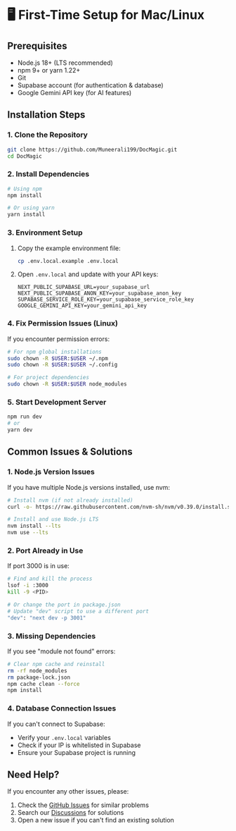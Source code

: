# 🖥️ First-Time Setup for Mac/Linux

## Prerequisites
- Node.js 18+ (LTS recommended)
- npm 9+ or yarn 1.22+
- Git
- Supabase account (for authentication & database)
- Google Gemini API key (for AI features)

## Installation Steps

### 1. Clone the Repository
```bash
git clone https://github.com/Muneerali199/DocMagic.git
cd DocMagic
```

### 2. Install Dependencies
```bash
# Using npm
npm install

# Or using yarn
yarn install
```

### 3. Environment Setup
1. Copy the example environment file:
   ```bash
   cp .env.local.example .env.local
   ```
2. Open `.env.local` and update with your API keys:
   ```
   NEXT_PUBLIC_SUPABASE_URL=your_supabase_url
   NEXT_PUBLIC_SUPABASE_ANON_KEY=your_supabase_anon_key
   SUPABASE_SERVICE_ROLE_KEY=your_supabase_service_role_key
   GOOGLE_GEMINI_API_KEY=your_gemini_api_key
   ```

### 4. Fix Permission Issues (Linux)
If you encounter permission errors:
```bash
# For npm global installations
sudo chown -R $USER:$USER ~/.npm
sudo chown -R $USER:$USER ~/.config

# For project dependencies
sudo chown -R $USER:$USER node_modules
```

### 5. Start Development Server
```bash
npm run dev
# or
yarn dev
```

## Common Issues & Solutions

### 1. Node.js Version Issues
If you have multiple Node.js versions installed, use nvm:
```bash
# Install nvm (if not already installed)
curl -o- https://raw.githubusercontent.com/nvm-sh/nvm/v0.39.0/install.sh | bash

# Install and use Node.js LTS
nvm install --lts
nvm use --lts
```

### 2. Port Already in Use
If port 3000 is in use:
```bash
# Find and kill the process
lsof -i :3000
kill -9 <PID>

# Or change the port in package.json
# Update "dev" script to use a different port
"dev": "next dev -p 3001"
```

### 3. Missing Dependencies
If you see "module not found" errors:
```bash
# Clear npm cache and reinstall
rm -rf node_modules
rm package-lock.json
npm cache clean --force
npm install
```

### 4. Database Connection Issues
If you can't connect to Supabase:
- Verify your `.env.local` variables
- Check if your IP is whitelisted in Supabase
- Ensure your Supabase project is running

## Need Help?
If you encounter any other issues, please:
1. Check the [GitHub Issues](https://github.com/Muneerali199/DocMagic/issues) for similar problems
2. Search our [Discussions](https://github.com/Muneerali199/DocMagic/discussions) for solutions
3. Open a new issue if you can't find an existing solution
